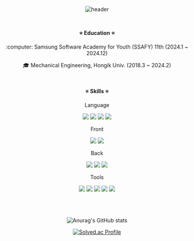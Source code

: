 <div align="center">

  ![header](https://capsule-render.vercel.app/api?type=rounded&height=200&color=0:feac5e,50:c779d0,100:4bc0c8&text=✨KYOUNGTAE's%20GITHUB✨&section=header&reversal=false&textBg=false&fontAlign=50&animation=twinkling&fontSize=40&fontColor=f7f5f5)

</div>

<br/>
<!-- Education -->
<div align="center">
  
<strong>:star: Education :star:</strong>

<p text-align="center">
  :computer: Samsung Software Academy for Youth (SSAFY) 11th (2024.1 ~ 2024.12)
  
  :mortar_board: Mechanical Engineering, Hongik Univ. (2018.3 ~ 2024.2)
</p>
<br/>

<!-- Skills -->

<strong>:star: Skills :star:</strong>

<div>
  <p>Language</p>
  <img src="https://img.shields.io/badge/Python-3766AB?style=for-the-badge&logo=Python&logoColor=white"/>
  <img src="https://img.shields.io/badge/Java-007396?style=for-the-badge&logo=Java&logoColor=white"/>
  <img src="https://img.shields.io/badge/TypeScript-007ACC?style=for-the-badge&logo=TypeScript&logoColor=white"/>
  <img src="https://img.shields.io/badge/JavaScript-F7DF1E?style=for-the-badge&logo=JavaScript&logoColor=white"/>
</div>
<div>
  <p>Front</p>
  <img src="https://img.shields.io/badge/React-61DAFB?style=for-the-badge&logo=React&logoColor=white"/>
  <img src="https://img.shields.io/badge/ReactNative-61DAFB?style=for-the-badge&logo=React&logoColor=white"/>
</div>
<div>
  <p>Back</p>
  <img src="https://img.shields.io/badge/Spring-6DB33F?style=for-the-badge&logo=Spring&logoColor=white"/>
  <img src="https://img.shields.io/badge/SpringBoot-6DB33F?style=for-the-badge&logo=SpringBoot&logoColor=white"/>
  <img src="https://img.shields.io/badge/Django-092E20?style=for-the-badge&logo=Django&logoColor=white"/>
</div>
<div>
  <p>Tools</p>
<!--   <img src="https://img.shields.io/badge/Unity-FFFFFF?style=for-the-badge&logo=Unity&logoColor=black"/> -->
  <img src="https://img.shields.io/badge/Git-F05032?style=for-the-badge&logo=Git&logoColor=white"/>
  <img src="https://img.shields.io/badge/Docker-2496ED?style=for-the-badge&logo=Docker&logoColor=white"/>
  <img src="https://img.shields.io/badge/Notion-000000?style=for-the-badge&logo=Notion&logoColor=white"/>
  <img src="https://img.shields.io/badge/Figma-F24E1E?style=for-the-badge&logo=Figma&logoColor=white"/>
  <img src="https://img.shields.io/badge/Jira-0052CC?style=for-the-badge&logo=Jira&logoColor=white"/>
</div>
<br/><br/><br/>

<!-- GitHub Status -->

![Anurag's GitHub stats](https://github-readme-stats.vercel.app/api?username=Hybrid-Soda&show_icons=true&theme=highcontrast&count_private=true&include_all_commits=true&hide_title=true)

<!-- ![Top Langs](https://github-readme-stats.vercel.app/api/top-langs/?username=Hybrid-Soda&hide=jupyter%20notebook,shaderlab,hlsl,html,CSS&layout=compact) -->
[![Solved.ac Profile](http://mazassumnida.wtf/api/v2/generate_badge?boj=duplo8624)](https://solved.ac/duplo8624/)

</div>

